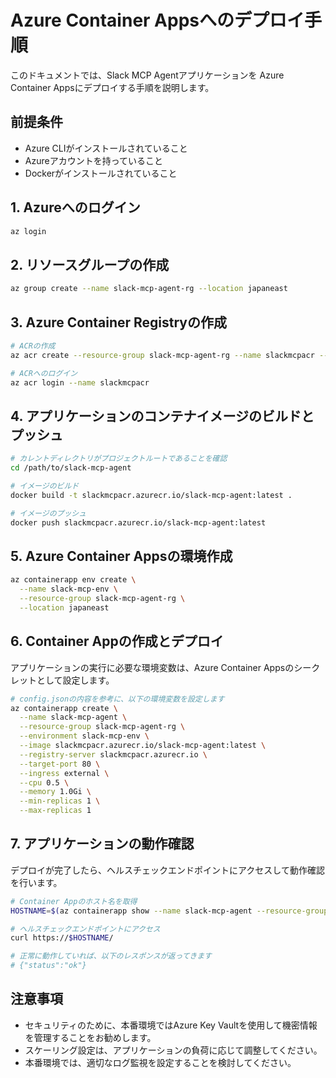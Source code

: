 # Azure Container Appsへのデプロイ手順

このドキュメントでは、Slack MCP Agentアプリケーションを Azure Container Appsにデプロイする手順を説明します。

## 前提条件

- Azure CLIがインストールされていること
- Azureアカウントを持っていること
- Dockerがインストールされていること

## 1. Azureへのログイン

```bash
az login
```

## 2. リソースグループの作成

```bash
az group create --name slack-mcp-agent-rg --location japaneast
```

## 3. Azure Container Registryの作成

```bash
# ACRの作成
az acr create --resource-group slack-mcp-agent-rg --name slackmcpacr --sku Basic

# ACRへのログイン
az acr login --name slackmcpacr
```

## 4. アプリケーションのコンテナイメージのビルドとプッシュ

```bash
# カレントディレクトリがプロジェクトルートであることを確認
cd /path/to/slack-mcp-agent

# イメージのビルド
docker build -t slackmcpacr.azurecr.io/slack-mcp-agent:latest .

# イメージのプッシュ
docker push slackmcpacr.azurecr.io/slack-mcp-agent:latest
```

## 5. Azure Container Appsの環境作成

```bash
az containerapp env create \
  --name slack-mcp-env \
  --resource-group slack-mcp-agent-rg \
  --location japaneast
```

## 6. Container Appの作成とデプロイ

アプリケーションの実行に必要な環境変数は、Azure Container Appsのシークレットとして設定します。

```bash
# config.jsonの内容を参考に、以下の環境変数を設定します
az containerapp create \
  --name slack-mcp-agent \
  --resource-group slack-mcp-agent-rg \
  --environment slack-mcp-env \
  --image slackmcpacr.azurecr.io/slack-mcp-agent:latest \
  --registry-server slackmcpacr.azurecr.io \
  --target-port 80 \
  --ingress external \
  --cpu 0.5 \
  --memory 1.0Gi \
  --min-replicas 1 \
  --max-replicas 1
```

## 7. アプリケーションの動作確認

デプロイが完了したら、ヘルスチェックエンドポイントにアクセスして動作確認を行います。

```bash
# Container Appのホスト名を取得
HOSTNAME=$(az containerapp show --name slack-mcp-agent --resource-group slack-mcp-agent-rg --query properties.configuration.ingress.fqdn -o tsv)

# ヘルスチェックエンドポイントにアクセス
curl https://$HOSTNAME/

# 正常に動作していれば、以下のレスポンスが返ってきます
# {"status":"ok"}
```

## 注意事項

- セキュリティのために、本番環境ではAzure Key Vaultを使用して機密情報を管理することをお勧めします。
- スケーリング設定は、アプリケーションの負荷に応じて調整してください。
- 本番環境では、適切なログ監視を設定することを検討してください。

